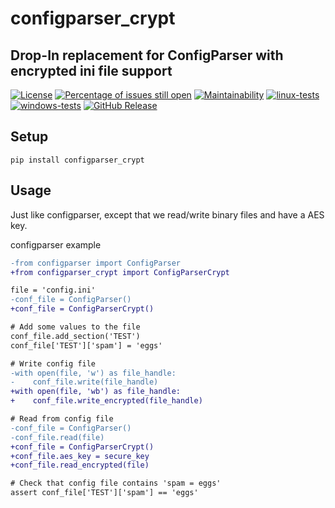 # configparser_crypt
## Drop-In replacement for ConfigParser with encrypted ini file support

[![License](https://img.shields.io/badge/License-BSD%203--Clause-blue.svg)](https://opensource.org/licenses/BSD-3-Clause)
[![Percentage of issues still open](http://isitmaintained.com/badge/open/netinvent/ofunctions.svg)](http://isitmaintained.com/project/netinvent/configparser_crypt "Percentage of issues still open")
[![Maintainability](https://api.codeclimate.com/v1/badges/683f2fd6af8fc1c8de73/maintainability)](https://codeclimate.com/github/netinvent/configparser_crypt/maintainability)
[![linux-tests](https://github.com/netinvent/configparser_crypt/actions/workflows/linux.yaml/badge.svg)](https://github.com/netinvent/configparser_crypt/actions/workflows/linux.yaml)
[![windows-tests](https://github.com/netinvent/configparser_crypt/actions/workflows/windows.yaml/badge.svg)](https://github.com/netinvent/configparser_crypt/actions/workflows/windows.yaml)
[![GitHub Release](https://img.shields.io/github/release/netinvent/configparser_crypt.svg?label=Latest)](https://github.com/netinvent/configparser_crypt/releases/latest)

## Setup

```
pip install configparser_crypt

```

## Usage

Just like configparser, except that we read/write binary files and have a AES key.


configparser example
```diff
-from configparser import ConfigParser
+from configparser_crypt import ConfigParserCrypt

file = 'config.ini'
-conf_file = ConfigParser()
+conf_file = ConfigParserCrypt()

# Add some values to the file
conf_file.add_section('TEST')
conf_file['TEST']['spam'] = 'eggs'

# Write config file
-with open(file, 'w') as file_handle:
-    conf_file.write(file_handle)
+with open(file, 'wb') as file_handle:
+    conf_file.write_encrypted(file_handle)

# Read from config file
-conf_file = ConfigParser()
-conf_file.read(file)
+conf_file = ConfigParserCrypt()
+conf_file.aes_key = secure_key
+conf_file.read_encrypted(file)

# Check that config file contains 'spam = eggs'
assert conf_file['TEST']['spam'] == 'eggs'
```
